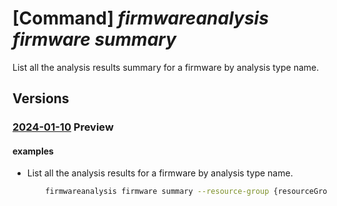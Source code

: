 # [Command] _firmwareanalysis firmware summary_

List all the analysis results summary for a firmware by analysis type name.

## Versions

### [2024-01-10](/Resources/mgmt-plane/L3N1YnNjcmlwdGlvbnMve30vcmVzb3VyY2Vncm91cHMve30vcHJvdmlkZXJzL21pY3Jvc29mdC5pb3RmaXJtd2FyZWRlZmVuc2Uvd29ya3NwYWNlcy97fS9maXJtd2FyZXMve30vc3VtbWFyaWVzL3t9/2024-01-10.xml) **Preview**

<!-- mgmt-plane /subscriptions/{}/resourcegroups/{}/providers/microsoft.iotfirmwaredefense/workspaces/{}/firmwares/{}/summaries/{} 2024-01-10 -->

#### examples

- List all the analysis results for a firmware by analysis type name.
    ```bash
        firmwareanalysis firmware summary --resource-group {resourceGroupName} --workspace-name {workspaceName} --firmware-id {firmwareId} -n {analysisType}
    ```
